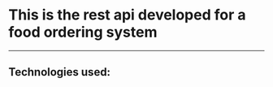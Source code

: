 <h1>This is the rest api developed for a food ordering system</h1>

<hr>
<h2>Technologies used: </h2> <br>

